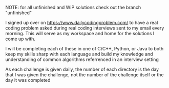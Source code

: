 NOTE: for all unfinished and WIP solutions check out the branch
      "unfinished"

I signed up over on https://www.dailycodingproblem.com/ to have
a real coding problem asked during real coding interviews sent
to my email every morning. This will serve as my workspace and
home for the solutions I come up with.

I will be completing each of these in one of C/C++, Python, or
Java to both keep my skills sharp with each language and build
my knowledge and understanding of common algorithms referrenced
in an interview setting

As each challenge is given daily, the number of each directory
is the day that I was given the challenge, not the number of
the challenge itself or the day it was completed
